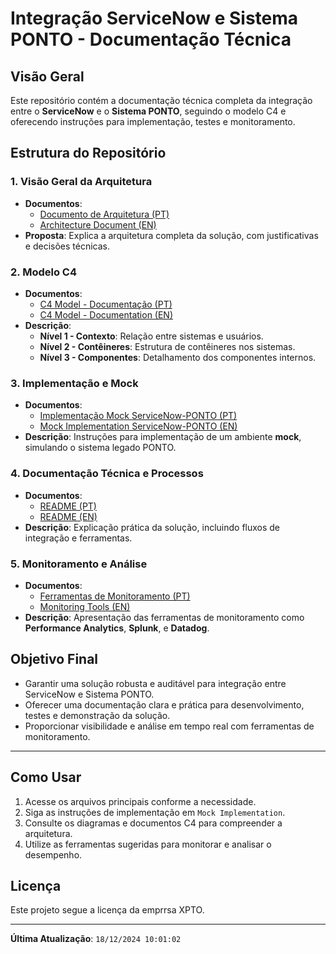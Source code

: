 
# Integração ServiceNow e Sistema PONTO - Documentação Técnica

## **Visão Geral**
Este repositório contém a documentação técnica completa da integração entre o **ServiceNow** e o **Sistema PONTO**, seguindo o modelo C4 e oferecendo instruções para implementação, testes e monitoramento.

## **Estrutura do Repositório**

### **1. Visão Geral da Arquitetura**
- **Documentos**:
  - [Documento de Arquitetura (PT)](pt/architecture_document_servicenow_ponto-pt.md)
  - [Architecture Document (EN)](en/architecture_document_servicenow_ponto-en.md)
- **Proposta**: Explica a arquitetura completa da solução, com justificativas e decisões técnicas.

### **2. Modelo C4**
- **Documentos**:
  - [C4 Model - Documentação (PT)](pt/c4_model_documentacao-pt.md)
  - [C4 Model - Documentation (EN)](en/c4_model_documentation-en.md)
- **Descrição**:
  - **Nível 1 - Contexto**: Relação entre sistemas e usuários.
  - **Nível 2 - Contêineres**: Estrutura de contêineres nos sistemas.
  - **Nível 3 - Componentes**: Detalhamento dos componentes internos.

### **3. Implementação e Mock**
- **Documentos**:
  - [Implementação Mock ServiceNow-PONTO (PT)](pt/implementation_mock_serviceNow_point-pt.md)
  - [Mock Implementation ServiceNow-PONTO (EN)](en/implementation_mock_serviceNow_point-en.md)
- **Descrição**: Instruções para implementação de um ambiente **mock**, simulando o sistema legado PONTO.

### **4. Documentação Técnica e Processos**
- **Documentos**:
  - [README (PT)](pt/README-pt.md)
  - [README (EN)](en/README-en.md)
- **Descrição**: Explicação prática da solução, incluindo fluxos de integração e ferramentas.

### **5. Monitoramento e Análise**
- **Documentos**:
  - [Ferramentas de Monitoramento (PT)](pt/servicenow_monitoring_tools-pt.md)
  - [Monitoring Tools (EN)](en/servicenow_monitoring_tools-en.md)
- **Descrição**: Apresentação das ferramentas de monitoramento como **Performance Analytics**, **Splunk**, e **Datadog**.

## **Objetivo Final**
- Garantir uma solução robusta e auditável para integração entre ServiceNow e Sistema PONTO.
- Oferecer uma documentação clara e prática para desenvolvimento, testes e demonstração da solução.
- Proporcionar visibilidade e análise em tempo real com ferramentas de monitoramento.

---

## **Como Usar**
1. Acesse os arquivos principais conforme a necessidade.
2. Siga as instruções de implementação em `Mock Implementation`.
3. Consulte os diagramas e documentos C4 para compreender a arquitetura.
4. Utilize as ferramentas sugeridas para monitorar e analisar o desempenho.

## **Licença**
Este projeto segue a licença da emprrsa XPTO.

---

**Última Atualização**: `18/12/2024 10:01:02`
